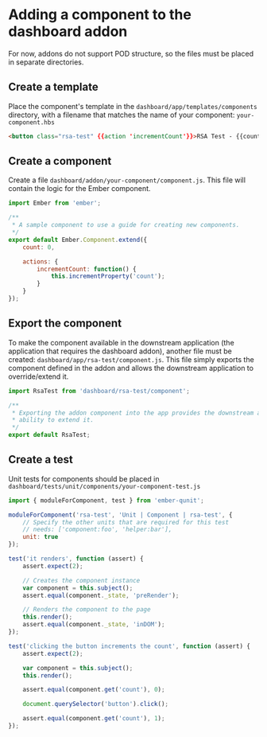 # Adding a component to the dashboard addon

For now, addons do not support POD structure, so the files must be placed 
in separate directories.

## Create a template

Place the component's template in the ``dashboard/app/templates/components`` 
directory, with a filename that matches the name of your component: 
``your-component.hbs``

```html
<button class="rsa-test" {{action 'incrementCount'}}>RSA Test - {{count}}</button>
```

## Create a component
 
Create a file ``dashboard/addon/your-component/component.js``.  This file 
will contain the logic for the Ember component.

```javascript
import Ember from 'ember';

/**
 * A sample component to use a guide for creating new components.
 */
export default Ember.Component.extend({
    count: 0,

    actions: {
        incrementCount: function() {
            this.incrementProperty('count');
        }
    }
});
```

## Export the component

To make the component available in the downstream application (the 
application that requires the dashboard addon), another file must be
created: ``dashboard/app/rsa-test/component.js``.  This file simply
exports the component defined in the addon and allows the downstream
application to override/extend it.

```javascript
import RsaTest from 'dashboard/rsa-test/component';

/**
 * Exporting the addon component into the app provides the downstream app the
 * ability to extend it.
 */
export default RsaTest;
```

## Create a test

Unit tests for components should be placed in ``dashboard/tests/unit/components/your-component-test.js``

```javascript
import { moduleForComponent, test } from 'ember-qunit';

moduleForComponent('rsa-test', 'Unit | Component | rsa-test', {
    // Specify the other units that are required for this test
    // needs: ['component:foo', 'helper:bar'],
    unit: true
});

test('it renders', function (assert) {
    assert.expect(2);

    // Creates the component instance
    var component = this.subject();
    assert.equal(component._state, 'preRender');

    // Renders the component to the page
    this.render();
    assert.equal(component._state, 'inDOM');
});

test('clicking the button increments the count', function (assert) {
    assert.expect(2);

    var component = this.subject();
    this.render();

    assert.equal(component.get('count'), 0);

    document.querySelector('button').click();

    assert.equal(component.get('count'), 1);
});
```

